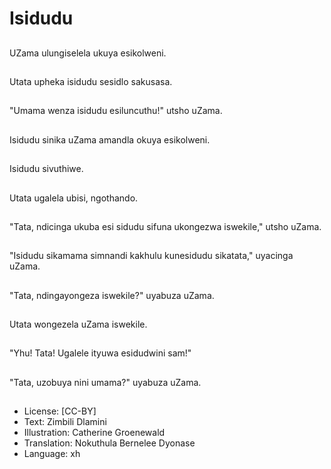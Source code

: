 # Isidudu

##
UZama ulungiselela ukuya esikolweni.

##
Utata upheka isidudu sesidlo sakusasa.

##
"Umama wenza isidudu esiluncuthu!" utsho uZama.

##
Isidudu sinika uZama amandla okuya esikolweni.

##
Isidudu sivuthiwe.

##
Utata ugalela ubisi, ngothando.

##
"Tata, ndicinga ukuba esi sidudu sifuna ukongezwa iswekile," utsho uZama.

##
"Isidudu sikamama simnandi kakhulu kunesidudu sikatata," uyacinga uZama.

##
"Tata, ndingayongeza iswekile?" uyabuza uZama.

##
Utata wongezela uZama iswekile.

##
"Yhu! Tata! Ugalele ityuwa esidudwini sam!"

##
"Tata, uzobuya nini umama?" uyabuza uZama.

##
* License: [CC-BY]
* Text: Zimbili Dlamini
* Illustration: Catherine Groenewald
* Translation: Nokuthula Bernelee Dyonase
* Language: xh
